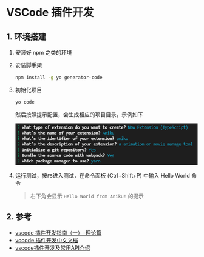 # VSCode 插件开发

## 1. 环境搭建

1. 安装好 npm 之类的环境
2. 安装脚手架

    ```bash
    npm install -g yo generator-code
    ```

3. 初始化项目

    ```bash
    yo code
    ```

    然后按照提示配置，会生成相应的项目目录，示例如下

    ![图 1](../images/2021-12-03_75.png)  

4. 运行测试，按`F5`进入测试，在命令面板 (Ctrl+Shift+P) 中输入 Hello World 命令

   > 右下角会显示 `Hello World from Aniku!` 的提示

## 2. 参考

- [vscode 插件开发指南（一）-理论篇](https://juejin.cn/post/6960626872791072798#heading-0)
- [vocode 插件开发中文文档](https://liiked.github.io/VS-Code-Extension-Doc-ZH/#/get-started/your-first-extension)
- [vscode插件开发及常用API介绍](https://juejin.cn/post/6844903811941679117)
